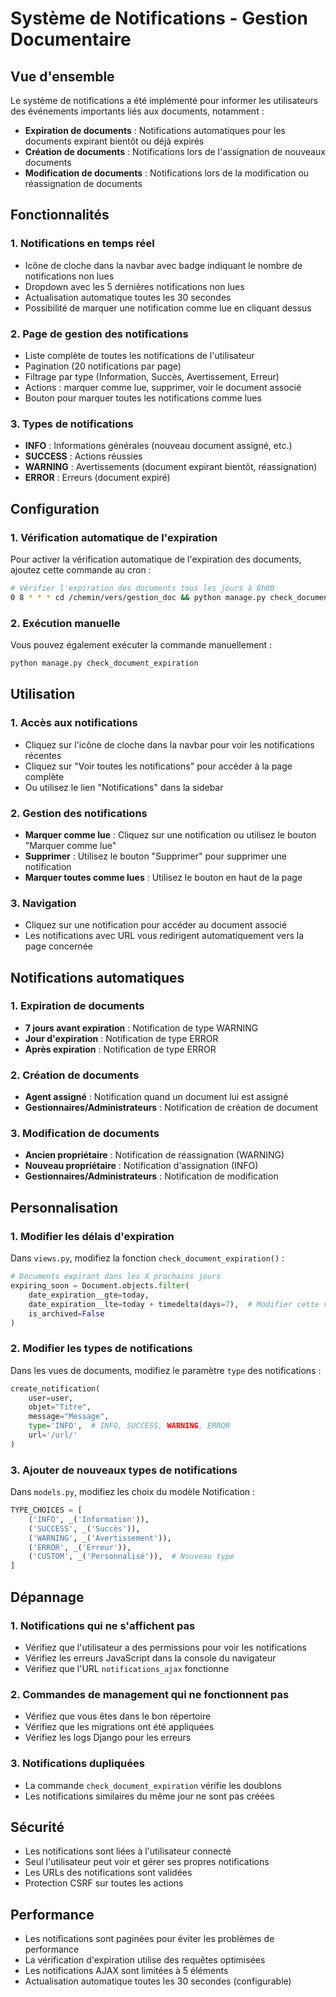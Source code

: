 # Système de Notifications - Gestion Documentaire

## Vue d'ensemble

Le système de notifications a été implémenté pour informer les utilisateurs des événements importants liés aux documents, notamment :
- **Expiration de documents** : Notifications automatiques pour les documents expirant bientôt ou déjà expirés
- **Création de documents** : Notifications lors de l'assignation de nouveaux documents
- **Modification de documents** : Notifications lors de la modification ou réassignation de documents

## Fonctionnalités

### 1. Notifications en temps réel
- Icône de cloche dans la navbar avec badge indiquant le nombre de notifications non lues
- Dropdown avec les 5 dernières notifications non lues
- Actualisation automatique toutes les 30 secondes
- Possibilité de marquer une notification comme lue en cliquant dessus

### 2. Page de gestion des notifications
- Liste complète de toutes les notifications de l'utilisateur
- Pagination (20 notifications par page)
- Filtrage par type (Information, Succès, Avertissement, Erreur)
- Actions : marquer comme lue, supprimer, voir le document associé
- Bouton pour marquer toutes les notifications comme lues

### 3. Types de notifications
- **INFO** : Informations générales (nouveau document assigné, etc.)
- **SUCCESS** : Actions réussies
- **WARNING** : Avertissements (document expirant bientôt, réassignation)
- **ERROR** : Erreurs (document expiré)

## Configuration

### 1. Vérification automatique de l'expiration
Pour activer la vérification automatique de l'expiration des documents, ajoutez cette commande au cron :

```bash
# Vérifier l'expiration des documents tous les jours à 8h00
0 8 * * * cd /chemin/vers/gestion_doc && python manage.py check_document_expiration
```

### 2. Exécution manuelle
Vous pouvez également exécuter la commande manuellement :

```bash
python manage.py check_document_expiration
```

## Utilisation

### 1. Accès aux notifications
- Cliquez sur l'icône de cloche dans la navbar pour voir les notifications récentes
- Cliquez sur "Voir toutes les notifications" pour accéder à la page complète
- Ou utilisez le lien "Notifications" dans la sidebar

### 2. Gestion des notifications
- **Marquer comme lue** : Cliquez sur une notification ou utilisez le bouton "Marquer comme lue"
- **Supprimer** : Utilisez le bouton "Supprimer" pour supprimer une notification
- **Marquer toutes comme lues** : Utilisez le bouton en haut de la page

### 3. Navigation
- Cliquez sur une notification pour accéder au document associé
- Les notifications avec URL vous redirigent automatiquement vers la page concernée

## Notifications automatiques

### 1. Expiration de documents
- **7 jours avant expiration** : Notification de type WARNING
- **Jour d'expiration** : Notification de type ERROR
- **Après expiration** : Notification de type ERROR

### 2. Création de documents
- **Agent assigné** : Notification quand un document lui est assigné
- **Gestionnaires/Administrateurs** : Notification de création de document

### 3. Modification de documents
- **Ancien propriétaire** : Notification de réassignation (WARNING)
- **Nouveau propriétaire** : Notification d'assignation (INFO)
- **Gestionnaires/Administrateurs** : Notification de modification

## Personnalisation

### 1. Modifier les délais d'expiration
Dans `views.py`, modifiez la fonction `check_document_expiration()` :

```python
# Documents expirant dans les X prochains jours
expiring_soon = Document.objects.filter(
    date_expiration__gte=today,
    date_expiration__lte=today + timedelta(days=7),  # Modifier cette valeur
    is_archived=False
)
```

### 2. Modifier les types de notifications
Dans les vues de documents, modifiez le paramètre `type` des notifications :

```python
create_notification(
    user=user,
    objet="Titre",
    message="Message",
    type='INFO',  # INFO, SUCCESS, WARNING, ERROR
    url='/url/'
)
```

### 3. Ajouter de nouveaux types de notifications
Dans `models.py`, modifiez les choix du modèle Notification :

```python
TYPE_CHOICES = [
    ('INFO', _('Information')),
    ('SUCCESS', _('Succès')),
    ('WARNING', _('Avertissement')),
    ('ERROR', _('Erreur')),
    ('CUSTOM', _('Personnalisé')),  # Nouveau type
]
```

## Dépannage

### 1. Notifications qui ne s'affichent pas
- Vérifiez que l'utilisateur a des permissions pour voir les notifications
- Vérifiez les erreurs JavaScript dans la console du navigateur
- Vérifiez que l'URL `notifications_ajax` fonctionne

### 2. Commandes de management qui ne fonctionnent pas
- Vérifiez que vous êtes dans le bon répertoire
- Vérifiez que les migrations ont été appliquées
- Vérifiez les logs Django pour les erreurs

### 3. Notifications dupliquées
- La commande `check_document_expiration` vérifie les doublons
- Les notifications similaires du même jour ne sont pas créées

## Sécurité

- Les notifications sont liées à l'utilisateur connecté
- Seul l'utilisateur peut voir et gérer ses propres notifications
- Les URLs des notifications sont validées
- Protection CSRF sur toutes les actions

## Performance

- Les notifications sont paginées pour éviter les problèmes de performance
- La vérification d'expiration utilise des requêtes optimisées
- Les notifications AJAX sont limitées à 5 éléments
- Actualisation automatique toutes les 30 secondes (configurable) 